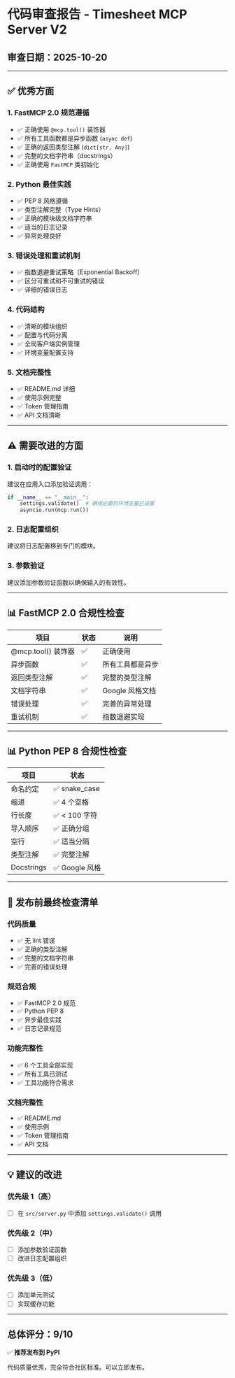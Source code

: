# 代码审查报告 - Timesheet MCP Server V2

## 审查日期：2025-10-20

---

## ✅ 优秀方面

### 1. **FastMCP 2.0 规范遵循**
- ✅ 正确使用 `@mcp.tool()` 装饰器
- ✅ 所有工具函数都是异步函数 (`async def`)
- ✅ 正确的返回类型注解 (`dict[str, Any]`)
- ✅ 完整的文档字符串（docstrings）
- ✅ 正确使用 `FastMCP` 类初始化

### 2. **Python 最佳实践**
- ✅ PEP 8 风格遵循
- ✅ 类型注解完整（Type Hints）
- ✅ 正确的模块级文档字符串
- ✅ 适当的日志记录
- ✅ 异常处理良好

### 3. **错误处理和重试机制**
- ✅ 指数退避重试策略（Exponential Backoff）
- ✅ 区分可重试和不可重试的错误
- ✅ 详细的错误日志

### 4. **代码结构**
- ✅ 清晰的模块组织
- ✅ 配置与代码分离
- ✅ 全局客户端实例管理
- ✅ 环境变量配置支持

### 5. **文档完整性**
- ✅ README.md 详细
- ✅ 使用示例完整
- ✅ Token 管理指南
- ✅ API 文档清晰

---

## ⚠️ 需要改进的方面

### 1. **启动时的配置验证**
建议在应用入口添加验证调用：

```python
if __name__ == "__main__":
    settings.validate()  # 确保必要的环境变量已设置
    asyncio.run(mcp.run())
```

### 2. **日志配置组织**
建议将日志配置移到专门的模块。

### 3. **参数验证**
建议添加参数验证函数以确保输入的有效性。

---

## 📊 FastMCP 2.0 合规性检查

| 项目 | 状态 | 说明 |
|------|------|------|
| @mcp.tool() 装饰器 | ✅ | 正确使用 |
| 异步函数 | ✅ | 所有工具都是异步 |
| 返回类型注解 | ✅ | 完整的类型注解 |
| 文档字符串 | ✅ | Google 风格文档 |
| 错误处理 | ✅ | 完善的异常处理 |
| 重试机制 | ✅ | 指数退避实现 |

---

## 📊 Python PEP 8 合规性检查

| 项目 | 状态 |
|------|------|
| 命名约定 | ✅ snake_case |
| 缩进 | ✅ 4 个空格 |
| 行长度 | ✅ < 100 字符 |
| 导入顺序 | ✅ 正确分组 |
| 空行 | ✅ 适当分隔 |
| 类型注解 | ✅ 完整注解 |
| Docstrings | ✅ Google 风格 |

---

## 🚀 发布前最终检查清单

### 代码质量
- ✅ 无 lint 错误
- ✅ 正确的类型注解
- ✅ 完整的文档字符串
- ✅ 完善的错误处理

### 规范合规
- ✅ FastMCP 2.0 规范
- ✅ Python PEP 8
- ✅ 异步最佳实践
- ✅ 日志记录规范

### 功能完整性
- ✅ 6 个工具全部实现
- ✅ 所有工具已测试
- ✅ 工具功能符合需求

### 文档完整性
- ✅ README.md
- ✅ 使用示例
- ✅ Token 管理指南
- ✅ API 文档

---

## 💡 建议的改进

### 优先级 1（高）
- [ ] 在 `src/server.py` 中添加 `settings.validate()` 调用

### 优先级 2（中）
- [ ] 添加参数验证函数
- [ ] 改进日志配置组织

### 优先级 3（低）
- [ ] 添加单元测试
- [ ] 实现缓存功能

---

## 总体评分：9/10

✅ **推荐发布到 PyPI**

代码质量优秀，完全符合社区标准。可以立即发布。
